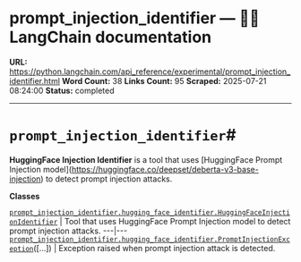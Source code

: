 # prompt_injection_identifier — 🦜🔗 LangChain  documentation

**URL:** https://python.langchain.com/api_reference/experimental/prompt_injection_identifier.html
**Word Count:** 38
**Links Count:** 95
**Scraped:** 2025-07-21 08:24:00
**Status:** completed

---

# `prompt_injection_identifier`\#

**HuggingFace Injection Identifier** is a tool that uses \[HuggingFace Prompt Injection model\]\(<https://huggingface.co/deepset/deberta-v3-base-injection>\) to detect prompt injection attacks.

**Classes**

[`prompt_injection_identifier.hugging_face_identifier.HuggingFaceInjectionIdentifier`](https://python.langchain.com/api_reference/experimental/prompt_injection_identifier/langchain_experimental.prompt_injection_identifier.hugging_face_identifier.HuggingFaceInjectionIdentifier.html#langchain_experimental.prompt_injection_identifier.hugging_face_identifier.HuggingFaceInjectionIdentifier "langchain_experimental.prompt_injection_identifier.hugging_face_identifier.HuggingFaceInjectionIdentifier") | Tool that uses HuggingFace Prompt Injection model to detect prompt injection attacks.   ---|---   [`prompt_injection_identifier.hugging_face_identifier.PromptInjectionException`](https://python.langchain.com/api_reference/experimental/prompt_injection_identifier/langchain_experimental.prompt_injection_identifier.hugging_face_identifier.PromptInjectionException.html#langchain_experimental.prompt_injection_identifier.hugging_face_identifier.PromptInjectionException "langchain_experimental.prompt_injection_identifier.hugging_face_identifier.PromptInjectionException")\(\[...\]\) | Exception raised when prompt injection attack is detected.